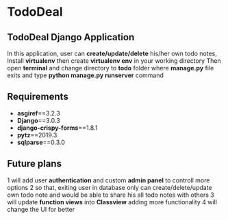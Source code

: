 # TodoDeal
## TodoDeal Django Application
In this application, user can **create/update/delete** his/her own todo notes,
Install **virtualenv** then create **virtualenv env** in your working directory 
Then open **terminal** and  change directory to **todo** folder where **manage.py** file exits and type **python manage.py runserver** command

## Requirements 
* **asgiref**==3.2.3
* **Django**==3.0.3
* **django-crispy-forms**==1.8.1
* **pytz**==2019.3
* **sqlparse**==0.3.0


## Future plans
1 will add user **authentication** and custom **admin panel** to controll more options
2 so that, exiting user in database only can create/delete/update own todo note and would be able to share his all todo notes with others
3 will update **function views** into **Classview** adding more functionality 
4 will change the UI for better 
